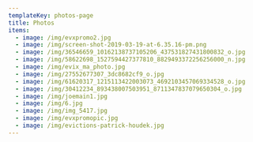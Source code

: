 ```yaml
---
templateKey: photos-page
title: Photos
items:
  - image: /img/evxpromo2.jpg
  - image: /img/screen-shot-2019-03-19-at-6.35.16-pm.png
  - image: /img/36546659_10162138737105206_437531827431800832_o.jpg
  - image: /img/58622698_1527594427377810_8829493372256256000_n.jpg
  - image: /img/evix_ma_photo.jpg
  - image: /img/27552677307_3dc8682cf9_o.jpg
  - image: /img/61620317_1215113422003073_4692103457069334528_o.jpg
  - image: /img/30412234_893438007503951_8711347837079650304_o.jpg
  - image: /img/joemain1.jpg
  - image: /img/6.jpg
  - image: /img/img_5417.jpg
  - image: /img/evxpromopic.jpg
  - image: /img/evictions-patrick-houdek.jpg
---
```


